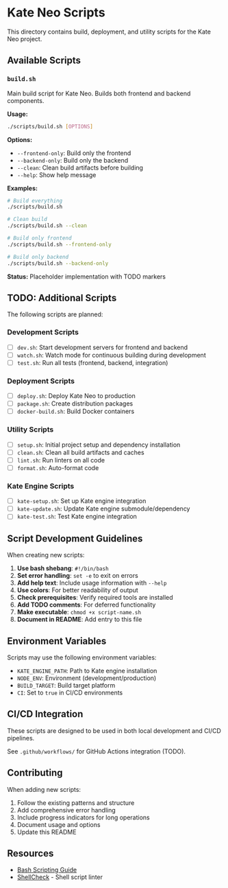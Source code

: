 # Kate Neo Scripts

This directory contains build, deployment, and utility scripts for the Kate Neo project.

## Available Scripts

### `build.sh`

Main build script for Kate Neo. Builds both frontend and backend components.

**Usage:**
```bash
./scripts/build.sh [OPTIONS]
```

**Options:**
- `--frontend-only`: Build only the frontend
- `--backend-only`: Build only the backend  
- `--clean`: Clean build artifacts before building
- `--help`: Show help message

**Examples:**
```bash
# Build everything
./scripts/build.sh

# Clean build
./scripts/build.sh --clean

# Build only frontend
./scripts/build.sh --frontend-only

# Build only backend
./scripts/build.sh --backend-only
```

**Status:** Placeholder implementation with TODO markers

## TODO: Additional Scripts

The following scripts are planned:

### Development Scripts
- [ ] `dev.sh`: Start development servers for frontend and backend
- [ ] `watch.sh`: Watch mode for continuous building during development
- [ ] `test.sh`: Run all tests (frontend, backend, integration)

### Deployment Scripts
- [ ] `deploy.sh`: Deploy Kate Neo to production
- [ ] `package.sh`: Create distribution packages
- [ ] `docker-build.sh`: Build Docker containers

### Utility Scripts
- [ ] `setup.sh`: Initial project setup and dependency installation
- [ ] `clean.sh`: Clean all build artifacts and caches
- [ ] `lint.sh`: Run linters on all code
- [ ] `format.sh`: Auto-format code

### Kate Engine Scripts
- [ ] `kate-setup.sh`: Set up Kate engine integration
- [ ] `kate-update.sh`: Update Kate engine submodule/dependency
- [ ] `kate-test.sh`: Test Kate engine integration

## Script Development Guidelines

When creating new scripts:

1. **Use bash shebang**: `#!/bin/bash`
2. **Set error handling**: `set -e` to exit on errors
3. **Add help text**: Include usage information with `--help`
4. **Use colors**: For better readability of output
5. **Check prerequisites**: Verify required tools are installed
6. **Add TODO comments**: For deferred functionality
7. **Make executable**: `chmod +x script-name.sh`
8. **Document in README**: Add entry to this file

## Environment Variables

Scripts may use the following environment variables:

- `KATE_ENGINE_PATH`: Path to Kate engine installation
- `NODE_ENV`: Environment (development/production)
- `BUILD_TARGET`: Build target platform
- `CI`: Set to `true` in CI/CD environments

## CI/CD Integration

These scripts are designed to be used in both local development and CI/CD pipelines.

See `.github/workflows/` for GitHub Actions integration (TODO).

## Contributing

When adding new scripts:
1. Follow the existing patterns and structure
2. Add comprehensive error handling
3. Include progress indicators for long operations
4. Document usage and options
5. Update this README

## Resources

- [Bash Scripting Guide](https://www.gnu.org/software/bash/manual/bash.html)
- [ShellCheck](https://www.shellcheck.net/) - Shell script linter
